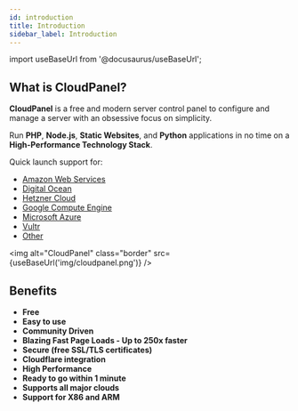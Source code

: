 ```yaml
---
id: introduction
title: Introduction
sidebar_label: Introduction
---
```


import useBaseUrl from '@docusaurus/useBaseUrl';

## What is CloudPanel?

**CloudPanel** is a free and modern server control panel to configure and manage a server with an obsessive focus on simplicity. 

Run **PHP**, **Node.js**, **Static Websites**, and **Python** applications in no time on a **High-Performance Technology Stack**.

Quick launch support for:

- [Amazon Web Services](../getting-started/amazon-web-services/installation/ami/)
- [Digital Ocean](../getting-started/digital-ocean/installation/marketplace/)
- [Hetzner Cloud](../getting-started/hetzner-cloud/installation/installer/)
- [Google Compute Engine](../getting-started/google-compute-engine/installation/installer/)
- [Microsoft Azure](../getting-started/microsoft-azure/installation/installer/)
- [Vultr](../getting-started/vultr/installation/marketplace/)
- [Other](../getting-started/other/)

<img alt="CloudPanel" class="border" src={useBaseUrl('img/cloudpanel.png')} />

## Benefits

- **Free**
- **Easy to use**
- **Community Driven**
- **Blazing Fast Page Loads - Up to 250x faster**
- **Secure (free SSL/TLS certificates)**
- **Cloudflare integration**
- **High Performance**
- **Ready to go within 1 minute**
- **Supports all major clouds**
- **Support for X86 and ARM**